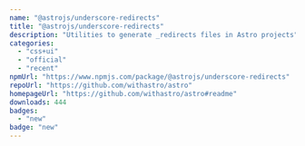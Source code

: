 ```yaml
---
name: "@astrojs/underscore-redirects"
title: "@astrojs/underscore-redirects"
description: "Utilities to generate _redirects files in Astro projects"
categories:
  - "css+ui"
  - "official"
  - "recent"
npmUrl: "https://www.npmjs.com/package/@astrojs/underscore-redirects"
repoUrl: "https://github.com/withastro/astro"
homepageUrl: "https://github.com/withastro/astro#readme"
downloads: 444
badges:
  - "new"
badge: "new"
---
```

